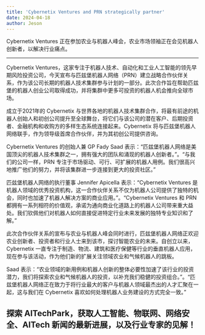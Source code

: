 ```yaml
---
title: 'Cybernetix Ventures and PRN strategically partner'
date: 2024-04-18
author: Jeson
---
```


Cybernetix Ventures 正在参加农业与机器人峰会，农业市场领袖正在会见机器人创新者，以解决行业痛点。

---
Cybernetix Ventures，这家专注于机器人技术、自动化和工业人工智能的领先早期风险投资公司，今天宣布与匹兹堡机器人网络（PRN）建立战略合作伙伴关系，作为该公司长期的机器人技术集群参与计划的一部分。此次合作旨在帮助匹兹堡的机器人创业公司取得成功，并将集群中更多可投资的机器人机会推向全球市场。

成立于2021年的 Cybernetix 与世界各地的机器人技术集群合作，将最有前途的机器人创始人和初创公司提升至全球舞台，将它们与该公司的潜在客户、后期投资者、金融机构和收购方的多样生态系统连接起来。Cybernetix 将与匹兹堡机器人网络联手，作为领导级首席合作伙伴，并为其初创公司提供咨询。

Cybernetix Ventures 的创始人兼 GP Fady Saad 表示：“匹兹堡机器人网络是美国顶尖的机器人技术集群之一，拥有强大的团队和涌现的机器人创新者。”。“与我们的公司一样，PRN 专注于市场驱动、可行、可扩展的机器人用例。我们很高兴地推广他们的努力，并将该集群进一步连接到更大的投资社区。”

匹兹堡机器人网络的执行董事 Jennifer Apicella 表示：“Cybernetix Ventures 是机器人领域的优秀投资机构，这一合作伙伴关系不仅为机器人公司提供了独特的机会，同时也加速了机器人解决方案的商业应用。”。“Cybernetix Ventures 和 PRN 都拥有一系列相符的价值观，承诺为通向商业化道路上的机器人公司带来重大益处。我们钦佩他们对机器人如何直接促进特定行业未来发展的独特专业知识和了解。”

此次合作伙伴关系的宣布与农业与机器人峰会同时进行，匹兹堡机器人网络正欢迎农业创新者、投资者和行业人士来到该市，探讨智能农业的未来。自创立以来，Cybernetix 一直专注于制造、物流、建筑和医疗保健等行业的垂直机器人应用，现在参与该活动，作为他们新的扩展关注领域农业和气候机器人的跳板。

Saad 表示：“农业领域的新用例和机器人创新的整体必要性加速了该行业的投资潜力，我们将探索农业和气候机器人的投资，以补充我们稳健的投资组合。”。“匹兹堡机器人网络正在致力于将行业最大的客户与机器人领域最杰出的人才汇聚在一起，这与我们在 Cybernetix 喜欢如何处理机器人业务建设的方式完全一致。”

探索 AITechPark，获取人工智能、物联网、网络安全、AITech 新闻的最新进展，以及行业专家的见解！
---
